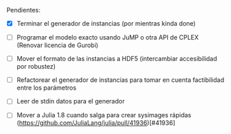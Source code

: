 Pendientes:
 - [x] Terminar el generador de instancias (por mientras kinda done)
 - [ ] Programar el modelo exacto usando JuMP o otra API de CPLEX (Renovar licencia de Gurobi)
 - [ ] Mover el formato de las instancias a HDF5 (intercambiar accesibilidad por robustez)
 - [ ] Refactorear el generador de instancias para tomar en cuenta factibilidad entre los parámetros
 - [ ] Leer de stdin datos para el generador
 - [ ] Mover a Julia 1.8 cuando salga para crear sysimages rápidas (https://github.com/JuliaLang/julia/pull/41936)[#41936]
 
